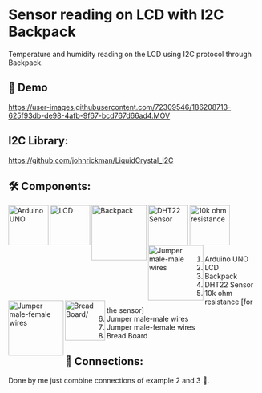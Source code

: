 # Sensor reading on LCD with I2C Backpack
Temperature and humidity reading on the LCD using I2C protocol through Backpack.

## 🎥 Demo
https://user-images.githubusercontent.com/72309546/186208713-625f93db-de98-4afb-9f67-bcd767d66ad4.MOV


## I2C Library:
https://github.com/johnrickman/LiquidCrystal_I2C


## 🛠️ Components:
<img align="left" alt="Arduino UNO" width="80px" src="https://upload.wikimedia.org/wikipedia/commons/thumb/3/38/Arduino_Uno_-_R3.jpg/220px-Arduino_Uno_-_R3.jpg" draggable="false"/>
   
<img align="left" alt="LCD" width="80px" src="https://www.makerguides.com/wp-content/uploads/2019/07/16x2-character-lcd-arduino-tutorial.jpg" draggable="false"/>

<img align="left" alt="Backpack" width="110px" src="http://cdn.shopify.com/s/files/1/0672/9409/products/lcd-backpack_grande.jpg?v=1618492039" draggable="false"/>

<img align="left" alt="DHT22 Sensor" width="80px" src="https://www.batna24.com/images/113881_1.webp" draggable="false"/>

<img align="left" alt="10k ohm resistance" width="80px" src="https://www.gmelectronic.com/data/product/1024_1024/pctdetail.110-097.1.jpg" draggable="false"/>

<img align="left" alt="Jumper male-male wires" width="110px" src="https://potentiallabs.com/cart/image/cache/catalog/nov-dec/m-m-800x600.jpg" draggable="false"/>

<img align="left" alt="Jumper male-female wires" width="110px" src="https://webshop.clevercircuits.com/wp-content/uploads/2018/08/40pcs-dupont-wire-jumpercables-21cm-255mm-female-to-male-for-arduino.png"/>

<img align="left" alt="Bread Board/" width="80px" src="https://www.ubuy.com.bh/productimg/?image=aHR0cHM6Ly9tLm1lZGlhLWFtYXpvbi5jb20vaW1hZ2VzL0kvNjFwK1FUYk1mNUwuX1NMMTAxMF8uanBn.jpg" draggable="false"/>
<br><br><br><br><br>
 
 <ol>
 <li>Arduino UNO</li>
  <li>LCD</li>
 <li>Backpack</li>
  <li>DHT22 Sensor</li>
  <li>10k ohm resistance [for the sensor]</li>
 <li>Jumper male-male wires</li>
  <li>Jumper male-female wires</li>
 <li>Bread Board</li>
 </ol>

## 🔌 Connections:
Done by me just combine connections of example 2 and 3 🙂.
